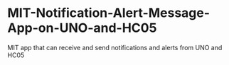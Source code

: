 # MIT-Notification-Alert-Message-App-on-UNO-and-HC05
MIT app that can receive and send notifications and alerts from UNO and HC05
